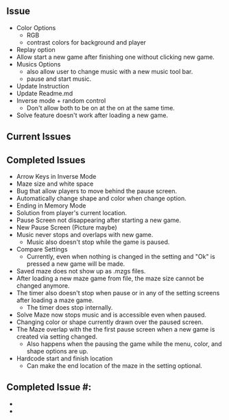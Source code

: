 ## Issue
*  Color Options
    * RGB
    * contrast colors for background and player
*  Replay option
*  Allow start a new game after finishing one without clicking new game.
*  Musics Options
    * also allow user to change music with a new music tool bar.
    * pause and start music.
* Update Instruction
* Update Readme.md
* Inverse mode + random control
    * Don't allow both to be on at the on at the same time.
* Solve feature doesn't work after loading a new game.

## Current Issues


## Completed Issues
*  Arrow Keys in Inverse Mode
*  Maze size and white space
*  Bug that allow players to move behind the pause screen.
*  Automatically change shape and color when change option.
* Ending in Memory Mode
* Solution from player's current location.
* Pause Screen not disappearing after starting a new game.
* New Pause Screen (Picture maybe)
* Music never stops and overlaps with new game.
    * Music also doesn't stop while the game is paused.
* Compare Settings
    * Currently, even when nothing is changed in the setting and "Ok" is pressed a new game will be made.
* Saved maze does not show up as .mzgs files.
* After loading a new maze game from file, the maze size cannot be changed anymore.
* The timer also doesn't stop when pause or in any of the setting screens after loading a maze game.
    * The timer does stop internally. 
* Solve Maze now stops music and is accessible even when paused.
* Changing color or shape currently drawn over the paused screen.
* The Maze overlap with the the first pause screen when a new game is created via setting changed.
    * Also happens when the pausing the game while the menu, color, and shape options are up.
* Hardcode start and finish location
    * Can make the end location of the maze in the setting optional.
    
## Completed Issue #:
* 
* 